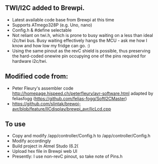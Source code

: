 ## TWI/I2C added to Brewpi. 
 - Latest available code base from Brewpi at this time
 - Supports ATmego328P (e.g. Uno, nano)
 - Config.h & #define selectable
 - Not reliant on twi.h, which is prone to busy waiting on a less than ideal i2c/twi bus. Busy waiting effectively hangs the MCU - ask me how I know and how low my fridge can go. :)
  - Using the same pinout as the revC shield is possible, thus preserving the hard-coded onewire pin occupying one of the pins required for hardware i2c/twi.

## Modified code from:
 - Peter Fleury's assembler code http://homepage.hispeed.ch/peterfleury/avr-software.html adapted by feliasfogg (https://github.com/felias-fogg/SoftI2CMaster)
 - https://github.com/slintak/brewpi-avr/blob/feature/IICdisplay/brewpi_avr/IicLcd.cpp

## To use
- Copy and modify /app/controller/Config.h to /app/controller/Config.h
- Modify accordingly
- Build project in Atmel Studo (6.2(
- Upload hex file in Brewpi web UI
- Presently: I use non-revC pinout, so take note of Pins.h
